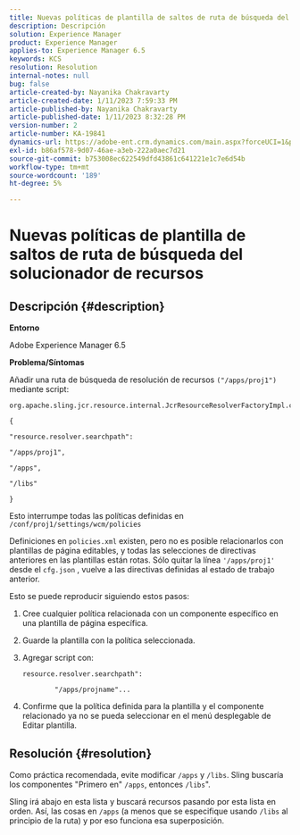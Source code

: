 ```yaml
---
title: Nuevas políticas de plantilla de saltos de ruta de búsqueda del solucionador de recursos
description: Descripción
solution: Experience Manager
product: Experience Manager
applies-to: Experience Manager 6.5
keywords: KCS
resolution: Resolution
internal-notes: null
bug: false
article-created-by: Nayanika Chakravarty
article-created-date: 1/11/2023 7:59:33 PM
article-published-by: Nayanika Chakravarty
article-published-date: 1/11/2023 8:32:28 PM
version-number: 2
article-number: KA-19841
dynamics-url: https://adobe-ent.crm.dynamics.com/main.aspx?forceUCI=1&pagetype=entityrecord&etn=knowledgearticle&id=0d136574-ea91-ed11-aad1-6045bd006e5a
exl-id: b86af578-9d07-46ae-a3eb-222a0aec7d21
source-git-commit: b753008ec622549dfd43861c641221e1c7e6d54b
workflow-type: tm+mt
source-wordcount: '189'
ht-degree: 5%

---
```


# Nuevas políticas de plantilla de saltos de ruta de búsqueda del solucionador de recursos

## Descripción {#description}


<b>Entorno</b>

Adobe Experience Manager 6.5

<b>Problema/Síntomas</b>

Añadir una ruta de búsqueda de resolución de recursos `("/apps/proj1")` mediante script:


```
org.apache.sling.jcr.resource.internal.JcrResourceResolverFactoryImpl.cfg.json

{

"resource.resolver.searchpath":

"/apps/proj1",

"/apps",

"/libs"

}
```


Esto interrumpe todas las políticas definidas en `/conf/proj1/settings/wcm/policies`

Definiciones en `policies.xml` existen, pero no es posible relacionarlos con plantillas de página editables, y todas las selecciones de directivas anteriores en las plantillas están rotas. Sólo quitar la línea `'/apps/proj1'` desde el `cfg.json` , vuelve a las directivas definidas al estado de trabajo anterior.

Esto se puede reproducir siguiendo estos pasos:

1. Cree cualquier política relacionada con un componente específico en una plantilla de página específica.


2. Guarde la plantilla con la política seleccionada.


3. Agregar script con:




   ```
   resource.resolver.searchpath":
   
           "/apps/projname"...
   ```



4. Confirme que la política definida para la plantilla y el componente relacionado ya no se pueda seleccionar en el menú desplegable de Editar plantilla.



## Resolución {#resolution}


Como práctica recomendada, evite modificar `/apps` y `/libs`. Sling buscaría los componentes &quot;Primero en&quot; `/apps`, entonces `/libs`&quot;.

Sling irá abajo en esta lista y buscará recursos pasando por esta lista en orden. Así, las cosas en `/apps` (a menos que se especifique usando `/libs` al principio de la ruta) y por eso funciona esa superposición.
